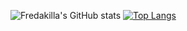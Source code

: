 ![Fredakilla's GitHub stats](https://github-readme-stats.vercel.app/api?username=fredakilla&show_icons=true&theme=radical)
[![Top Langs](https://github-readme-stats.vercel.app/api/top-langs/?username=fredakilla&layout=compact)](https://github.com/fredakilla/github-readme-stats)